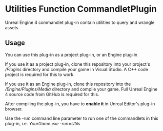 # Utilities Function CommandletPlugin

Unreal Engine 4 commandlet plug-in contain utilities to query and wrangle assets.

## Usage

You can use this plug-in as a project plug-in, or an Engine plug-in.

If you use it as a project plug-in, clone this repository into your project's
*/Plugins* directory and compile your game in Visual Studio. A C++ code project
is required for this to work.

If you use it as an Engine plug-in, clone this repository into the
*/Engine/Plugins/Media* directory and compile your game. Full Unreal Engine 4
source code from GitHub is required for this.

After compiling the plug-in, you have to **enable it** in Unreal Editor's
plug-in browser.

Use the *-run* command line parameter to run one of the commandlets in this
plug-in, i.e. *YourGame.exe -run=Utils*
